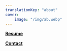 ```yaml
---
translationKey: "about"
cover:
    image: "/img/ab.webp"
---
```


<div class="about-links">

**[Resume](/img/resume.pdf)**

**[Contact](mailto:jbeili.amer@gmail.com)**

</div>